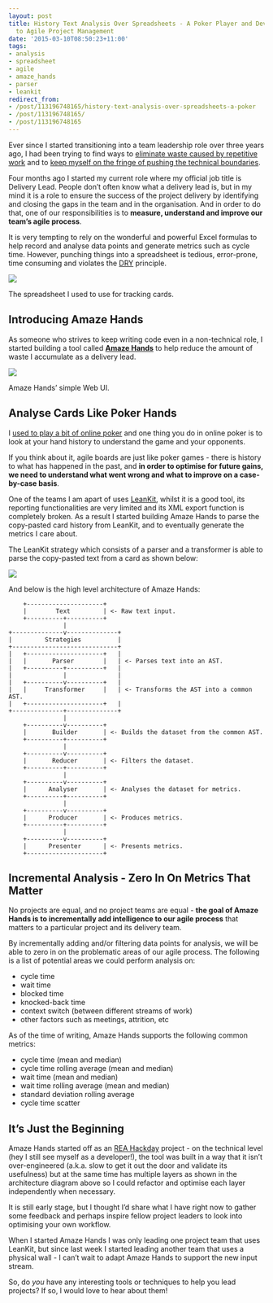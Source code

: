 ```yaml
---
layout: post
title: History Text Analysis Over Spreadsheets - A Poker Player and Developer's Road
  to Agile Project Management
date: '2015-03-10T08:50:23+11:00'
tags:
- analysis
- spreadsheet
- agile
- amaze_hands
- parser
- leankit
redirect_from:
- /post/113196748165/history-text-analysis-over-spreadsheets-a-poker
- /post/113196748165/
- /post/113196748165
---
```

Ever since I started transitioning into a team leadership role over three years ago, I had been trying to find ways to [eliminate waste caused by repetitive work](https://github.com/fredwu/security_guard) and to [keep myself on the fringe of pushing the technical boundaries](/blog/2013-06-27-datamappify-a-new-take-on-decoupling-domain/).

Four months ago I started my current role where my official job title is Delivery Lead. People don’t often know what a delivery lead is, but in my mind it is a role to ensure the success of the project delivery by identifying and closing the gaps in the team and in the organisation. And in order to do that, one of our responsibilities is to **measure, understand and improve our team’s agile process**.


It is very tempting to rely on the wonderful and powerful Excel formulas to help record and analyse data points and generate metrics such as cycle time. However, punching things into a spreadsheet is tedious, error-prone, time consuming and violates the [DRY](http://en.wikipedia.org/wiki/Don%27t_repeat_yourself) principle.

![](/img/posts/old/tumblr_nkwh303UV51qb7ot5o2_r1_1280.png)

The spreadsheet I used to use for tracking cards.

## Introducing Amaze Hands

As someone who strives to keep writing code even in a non-technical role, I started building a tool called **[Amaze Hands](https://github.com/fredwu/amaze_hands)** to help reduce the amount of waste I accumulate as a delivery lead.

![](/img/posts/old/tumblr_nkwh303UV51qb7ot5o3_r1_1280.png)

Amaze Hands’ simple Web UI.

## Analyse Cards Like Poker Hands

I [used to play a bit of online poker](http://www.officialpokerrankings.com/fulltiltpoker/fredwu/poker/results/951A4EB3CE854778A584E3E92B2C7B1B.html?t=2) and one thing you do in online poker is to look at your hand history to understand the game and your opponents.

If you think about it, agile boards are just like poker games - there is history to what has happened in the past, and **in order to optimise for future gains, we need to understand what went wrong and what to improve on a case-by-case basis**.

One of the teams I am apart of uses [LeanKit](http://leankit.com/), whilst it is a good tool, its reporting functionalities are very limited and its XML export function is completely broken. As a result I started building Amaze Hands to parse the copy-pasted card history from LeanKit, and to eventually generate the metrics I care about.

The LeanKit strategy which consists of a parser and a transformer is able to parse the copy-pasted text from a card as shown below:

![](/img/posts/old/tumblr_nkwh303UV51qb7ot5o1_1280.png)

And below is the high level architecture of Amaze Hands:

```
    +---------------------+
    |        Text         | <- Raw text input.
    +----------+----------+
               |
+--------------v--------------+
|         Strategies          |
+-----------------------------+
|   +---------------------+   |
|   |       Parser        |   | <- Parses text into an AST.
|   +----------+----------+   |
|              |              |
|   +----------v----------+   |
|   |     Transformer     |   | <- Transforms the AST into a common AST.
|   +---------------------+   |
+--------------+--------------+
               |
    +----------v----------+
    |       Builder       | <- Builds the dataset from the common AST.
    +----------+----------+
               |
    +----------v----------+
    |       Reducer       | <- Filters the dataset.
    +----------+----------+
               |
    +----------v----------+
    |      Analyser       | <- Analyses the dataset for metrics.
    +----------+----------+
               |
    +----------v----------+
    |      Producer       | <- Produces metrics.
    +----------+----------+
               |
    +----------v----------+
    |      Presenter      | <- Presents metrics.
    +---------------------+
```

## Incremental Analysis - Zero In On Metrics That Matter

No projects are equal, and no project teams are equal - **the goal of Amaze Hands is to incrementally add intelligence to our agile process** that matters to a particular project and its delivery team.

By incrementally adding and/or filtering data points for analysis, we will be able to zero in on the problematic areas of our agile process. The following is a list of potential areas we could perform analysis on:

- cycle time
- wait time
- blocked time
- knocked-back time
- context switch (between different streams of work)
- other factors such as meetings, attrition, etc

As of the time of writing, Amaze Hands supports the following common metrics:

- cycle time (mean and median)
- cycle time rolling average (mean and median)
- wait time (mean and median)
- wait time rolling average (mean and median)
- standard deviation rolling average
- cycle time scatter

## It’s Just the Beginning

Amaze Hands started off as an [REA Hackday](http://hackday.com.au/) project - on the technical level (hey I still see myself as a developer!), the tool was built in a way that it isn’t over-engineered (a.k.a. slow to get it out the door and validate its usefulness) but at the same time has multiple layers as shown in the architecture diagram above so I could refactor and optimise each layer independently when necessary.

It is still early stage, but I thought I’d share what I have right now to gather some feedback and perhaps inspire fellow project leaders to look into optimising your own workflow.

When I started Amaze Hands I was only leading one project team that uses LeanKit, but since last week I started leading another team that uses a physical wall - I can’t wait to adapt Amaze Hands to support the new input stream.

So, do _you_ have any interesting tools or techniques to help you lead projects? If so, I would love to hear about them!

